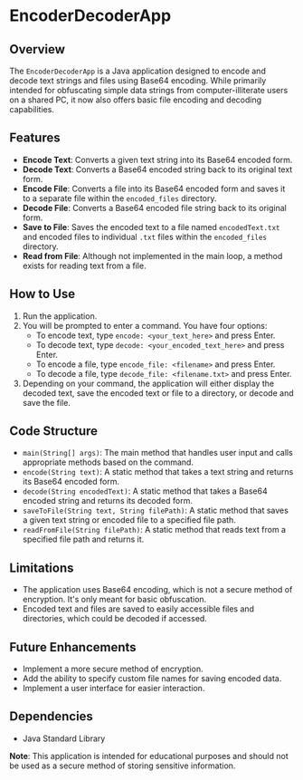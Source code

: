 # EncoderDecoderApp

## Overview

The `EncoderDecoderApp` is a Java application designed to encode and decode text strings and files using Base64 encoding. While primarily intended for obfuscating simple data strings from computer-illiterate users on a shared PC, it now also offers basic file encoding and decoding capabilities.

## Features

- **Encode Text**: Converts a given text string into its Base64 encoded form.
- **Decode Text**: Converts a Base64 encoded string back to its original text form.
- **Encode File**: Converts a file into its Base64 encoded form and saves it to a separate file within the `encoded_files` directory.
- **Decode File**: Converts a Base64 encoded file string back to its original form.
- **Save to File**: Saves the encoded text to a file named `encodedText.txt` and encoded files to individual `.txt` files within the `encoded_files` directory.
- **Read from File**: Although not implemented in the main loop, a method exists for reading text from a file.

## How to Use

1. Run the application.
2. You will be prompted to enter a command. You have four options:
    - To encode text, type `encode: <your_text_here>` and press Enter.
    - To decode text, type `decode: <your_encoded_text_here>` and press Enter.
    - To encode a file, type `encode_file: <filename>` and press Enter.
    - To decode a file, type `decode_file: <filename.txt>` and press Enter.
3. Depending on your command, the application will either display the decoded text, save the encoded text or file to a directory, or decode and save the file.

## Code Structure

- `main(String[] args)`: The main method that handles user input and calls appropriate methods based on the command.
- `encode(String text)`: A static method that takes a text string and returns its Base64 encoded form.
- `decode(String encodedText)`: A static method that takes a Base64 encoded string and returns its decoded form.
- `saveToFile(String text, String filePath)`: A static method that saves a given text string or encoded file to a specified file path.
- `readFromFile(String filePath)`: A static method that reads text from a specified file path and returns it.

## Limitations

- The application uses Base64 encoding, which is not a secure method of encryption. It's only meant for basic obfuscation.
- Encoded text and files are saved to easily accessible files and directories, which could be decoded if accessed.

## Future Enhancements

- Implement a more secure method of encryption.
- Add the ability to specify custom file names for saving encoded data.
- Implement a user interface for easier interaction.

## Dependencies

- Java Standard Library

**Note**: This application is intended for educational purposes and should not be used as a secure method of storing sensitive information.
